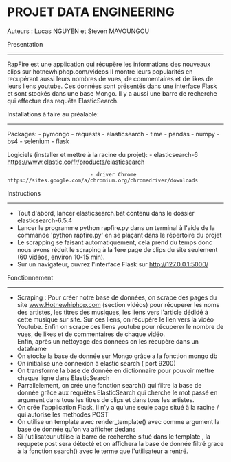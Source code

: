 PROJET DATA ENGINEERING
=======================
Auteurs : Lucas NGUYEN et Steven MAVOUNGOU


Presentation
************
RapFire est une application qui récupère les informations des nouveaux clips sur hotnewhiphop.com/videos
Il montre leurs popularités en recupérant aussi leurs nombres de vues, de commentaires et de likes de leurs liens youtube.
Ces données sont présentés dans une interface Flask et sont stockés dans une base Mongo.
Il y a aussi une barre de recherche qui effectue des requête ElasticSearch.

Installations à faire au préalable:
***********************************
Packages: - pymongo
          - requests
          - elasticsearch
          - time
          - pandas
          - numpy
          - bs4
          - selenium
	  - flask
		  
Logiciels (installer et mettre à la racine du projet): - elasticsearch-6 https://www.elastic.co/fr/products/elasticsearch
                                                       
						       - driver Chrome https://sites.google.com/a/chromium.org/chromedriver/downloads

Instructions 
************
- Tout d'abord, lancer elasticsearch.bat contenu dans le dossier elasticsearch-6.5.4
- Lancer le programme python rapfire.py dans un terminal à l'aide de la commande 'python rapfire.py' en se plaçant dans le répertoire du projet
- Le scrapping se faisant automatiquement, cela prend du temps donc nous avons réduit le scraping à la 1ere page de clips du site seulement (60 vidéos, environ 10-15 min).
- Sur un navigateur, ouvrez l'interface Flask sur http://127.0.0.1:5000/ 

Fonctionnement
**************
- Scraping : Pour créer notre base de données, on scrape des pages du site www.Hotnewhiphop.com (section vidéos) pour récuperer les noms des artistes, les titres des musiques, les liens vers l'article dédidé à cette musique sur site.
  Sur ces liens, on récupère le lien vers la vidéo Youtube. Enfin on scrape ces liens youtube pour récuperer le nombre de vues, de likes et de commentaires de chaque vidéo.  
  Enfin, après un nettoyage des données on les récupère dans un dataframe
- On stocke la base de donnée sur Mongo grâce a la fonction mongo db
- On initialise une connexion à elastic search ( port 9200)
- On transforme la base de donnée en dictionnaire pour pouvoir mettre chaque ligne dans ElasticSearch
- Parrallelement, on crée une fonction search() qui filtre la base de donnée grâce aux requêtes ElasticSearch qui cherche le mot passé en argument dans tous les titres de clips et dans tous les artistes. 
- On  crée l'application Flask, il n'y a qu'une seule page situé à la racine / qui autorise les methodes POST
- On utilise un template avec render_template() avec comme argument la base de donnée qu'on va afficher dedans
- Si l'utilisateur utilise la barre de recherche situé dans le template , la requpete post sera détecté et on affichera la base de donnée filtré grace à la fonction search() avec le terme que l'utilisateur a rentré.
